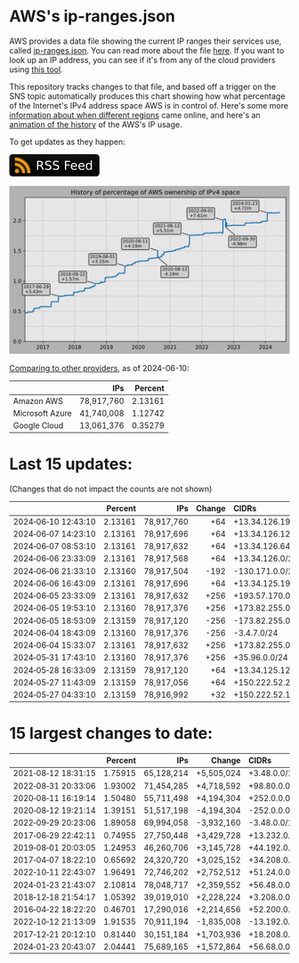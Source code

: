 # AWS's ip-ranges.json

AWS provides a data file showing the current IP ranges their
services use, called [ip-ranges.json](https://ip-ranges.amazonaws.com/ip-ranges.json).
You can read more about the file [here](https://docs.aws.amazon.com/general/latest/gr/aws-ip-ranges.html).
If you want to look up an IP address, you can see if it's from any of the cloud providers using [this tool](https://cloud-ips.s3-us-west-2.amazonaws.com/index.html).

This repository tracks changes to that file, and based off a trigger on the SNS 
topic automatically produces this chart showing how what percentage of the 
Internet's IPv4 address space AWS is in control of.  Here's some 
more [information about when different regions](announces.md) came 
online, and here's an [animation of the history](https://youtu.be/Su25yl7eol8) 
of the AWS's IP usage.

To get updates as they happen:

[![RSS Icon](images/rss_badge.svg)](https://raw.githubusercontent.com/seligman/aws-ip-ranges/master/rss.xml)

![History of AWS](history_count.svg)

[Comparing to other providers](https://github.com/seligman/cloud_sizes), as of 2024-06-10:

| | IPs | Percent |
| --- | ---: | ---: |
| Amazon AWS | 78,917,760 | 2.13161 |
| Microsoft Azure | 41,740,008 | 1.12742 |
| Google Cloud | 13,061,376 | 0.35279 |


# Last 15 updates:

(Changes that do not impact the counts are not shown)

| | Percent | IPs | Change | CIDRs |
| :--- | ---: | ---: | ---: | :--- |
| 2024&#8209;06&#8209;10&nbsp;12:43:10 | 2.13161 | 78,917,760 | +64 | +13.34.126.192/26 |
| 2024&#8209;06&#8209;07&nbsp;14:23:10 | 2.13161 | 78,917,696 | +64 | +13.34.126.128/26 |
| 2024&#8209;06&#8209;07&nbsp;08:53:10 | 2.13161 | 78,917,632 | +64 | +13.34.126.64/26 |
| 2024&#8209;06&#8209;06&nbsp;23:33:09 | 2.13161 | 78,917,568 | +64 | +13.34.126.0/26 |
| 2024&#8209;06&#8209;06&nbsp;21:33:10 | 2.13160 | 78,917,504 | -192 | -130.171.0.0/25,&nbsp;-130.171.0.128/26 |
| 2024&#8209;06&#8209;06&nbsp;16:43:09 | 2.13161 | 78,917,696 | +64 | +13.34.125.192/26 |
| 2024&#8209;06&#8209;05&nbsp;23:33:09 | 2.13161 | 78,917,632 | +256 | +193.57.170.0/24 |
| 2024&#8209;06&#8209;05&nbsp;19:53:10 | 2.13160 | 78,917,376 | +256 | +173.82.255.0/24 |
| 2024&#8209;06&#8209;05&nbsp;18:53:09 | 2.13159 | 78,917,120 | -256 | -173.82.255.0/24 |
| 2024&#8209;06&#8209;04&nbsp;18:43:09 | 2.13160 | 78,917,376 | -256 | -3.4.7.0/24 |
| 2024&#8209;06&#8209;04&nbsp;15:33:07 | 2.13161 | 78,917,632 | +256 | +173.82.255.0/24 |
| 2024&#8209;05&#8209;31&nbsp;17:43:10 | 2.13160 | 78,917,376 | +256 | +35.96.0.0/24 |
| 2024&#8209;05&#8209;28&nbsp;16:33:09 | 2.13159 | 78,917,120 | +64 | +13.34.125.128/26 |
| 2024&#8209;05&#8209;27&nbsp;11:43:09 | 2.13159 | 78,917,056 | +64 | +150.222.52.224/27,&nbsp;+150.222.53.0/27 |
| 2024&#8209;05&#8209;27&nbsp;04:33:10 | 2.13159 | 78,916,992 | +32 | +150.222.52.192/27 |


# 15 largest changes to date:

| | Percent | IPs | Change | CIDRs |
| :--- | ---: | ---: | ---: | :--- |
| 2021&#8209;08&#8209;12&nbsp;18:31:15 | 1.75915 | 65,128,214 | +5,505,024 | +3.48.0.0/12,&nbsp;+35.96.0.0/12,&nbsp;+3.152.0.0/13,&nbsp;... |
| 2022&#8209;08&#8209;31&nbsp;20:33:06 | 1.93002 | 71,454,285 | +4,718,592 | +98.80.0.0/12,&nbsp;+184.32.0.0/12,&nbsp;+13.184.0.0/13,&nbsp;... |
| 2020&#8209;08&#8209;11&nbsp;16:19:14 | 1.50480 | 55,711,498 | +4,194,304 | +252.0.0.0/10 |
| 2020&#8209;08&#8209;12&nbsp;19:21:14 | 1.39151 | 51,517,198 | -4,194,304 | -252.0.0.0/10 |
| 2022&#8209;09&#8209;29&nbsp;20:23:06 | 1.89058 | 69,994,058 | -3,932,160 | -3.48.0.0/12,&nbsp;-35.96.0.0/12,&nbsp;-3.240.0.0/13,&nbsp;... |
| 2017&#8209;06&#8209;29&nbsp;22:42:11 | 0.74955 | 27,750,448 | +3,429,728 | +13.232.0.0/13,&nbsp;+34.240.0.0/13,&nbsp;+35.168.0.0/13,&nbsp;... |
| 2019&#8209;08&#8209;01&nbsp;20:03:05 | 1.24953 | 46,260,706 | +3,145,728 | +44.192.0.0/10,&nbsp;-3.192.0.0/12 |
| 2017&#8209;04&#8209;07&nbsp;18:22:10 | 0.65692 | 24,320,720 | +3,025,152 | +34.208.0.0/12,&nbsp;+34.224.0.0/12,&nbsp;+13.58.0.0/15,&nbsp;... |
| 2022&#8209;10&#8209;11&nbsp;22:43:07 | 1.96491 | 72,746,202 | +2,752,512 | +51.24.0.0/13,&nbsp;+57.104.0.0/13,&nbsp;+51.20.0.0/14,&nbsp;... |
| 2024&#8209;01&#8209;23&nbsp;21:43:07 | 2.10814 | 78,048,717 | +2,359,552 | +56.48.0.0/13,&nbsp;+16.28.0.0/14,&nbsp;+16.64.0.0/14,&nbsp;... |
| 2018&#8209;12&#8209;18&nbsp;21:54:17 | 1.05392 | 39,019,010 | +2,228,224 | +3.208.0.0/12,&nbsp;+3.224.0.0/12,&nbsp;+13.48.0.0/15 |
| 2016&#8209;04&#8209;22&nbsp;18:22:20 | 0.46701 | 17,290,016 | +2,214,656 | +52.200.0.0/13,&nbsp;+52.208.0.0/13,&nbsp;+52.36.0.0/14,&nbsp;... |
| 2022&#8209;10&#8209;12&nbsp;21:13:09 | 1.91535 | 70,911,194 | -1,835,008 | -13.192.0.0/13,&nbsp;-16.28.0.0/14,&nbsp;-40.172.0.0/14,&nbsp;... |
| 2017&#8209;12&#8209;21&nbsp;20:12:10 | 0.81440 | 30,151,184 | +1,703,936 | +18.208.0.0/13,&nbsp;+18.204.0.0/14,&nbsp;+18.224.0.0/14,&nbsp;... |
| 2024&#8209;01&#8209;23&nbsp;20:43:07 | 2.04441 | 75,689,165 | +1,572,864 | +56.68.0.0/14,&nbsp;+56.128.0.0/14,&nbsp;+56.136.0.0/14,&nbsp;... |
